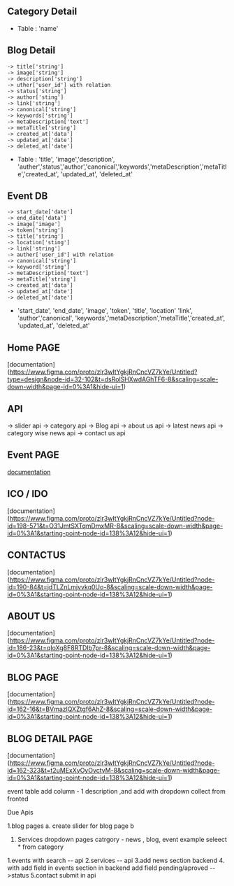 ## Category Detail
 - Table : 'name'

## Blog Detail

    -> title['string']
    -> image['string']
    -> description['string']
    -> uther['user_id'] with relation
    -> status['string']
    -> author['sting']
    -> link['string']
    -> canonical['string']
    -> keywords['string']
    -> metaDescription['text']
    -> metaTitle['string']
    -> created_at['data']
    -> updated_at['date']
    -> deleted_at['date']

 - Table : 'title', 'image','description', 'auther','status','author','canonical','keywords','metaDescription','metaTitle','created_at', 'updated_at', 'deleted_at'

 ## Event DB
    -> start_date['date']
    -> end_date['data']
    -> image['image']
    -> token['string']
    -> title['string']
    -> location['sting']
    -> link['string']
    -> auther['user_id'] with relation
    -> canonical['string']
    -> keyword['string']
    -> metaDescription['text']
    -> metaTitle['string']
    -> created_at['data']
    -> updated_at['date']
    -> deleted_at['date']

  - 'start_date', 'end_date', 'image', 'token', 'title', 'location' 'link', 'author','canonical', 'keywords','metaDescription','metaTitle','created_at', 'updated_at', 'deleted_at'

## Home PAGE


[documentation] (https://www.figma.com/proto/zlr3wItYgkjRnCncVZ7kYe/Untitled?type=design&node-id=32-102&t=dsRolSHXwdAGhTF6-8&scaling=scale-down-width&page-id=0%3A1&hide-ui=1)

## API
  -> slider api
  -> category api
  -> Blog api
  -> about us api
  -> latest news api 
  -> category wise news api
  -> contact us api 


## Event PAGE

[documentation](https://www.figma.com/proto/zlr3wItYgkjRnCncVZ7kYe/Untitled?node-id=257-259&t=LfOGjcjWIORLFLzC-8&scaling=scale-down-width&page-id=0%3A1&starting-point-node-id=138%3A12&hide-ui=1)


## ICO / IDO
[documentation] (https://www.figma.com/proto/zlr3wItYgkjRnCncVZ7kYe/Untitled?node-id=198-571&t=O31JmtSXTqmDmxMR-8&scaling=scale-down-width&page-id=0%3A1&starting-point-node-id=138%3A12&hide-ui=1)

## CONTACTUS
[documentation] (https://www.figma.com/proto/zlr3wItYgkjRnCncVZ7kYe/Untitled?node-id=190-84&t=jdTLZnLmjvvkq0Uo-8&scaling=scale-down-width&page-id=0%3A1&starting-point-node-id=138%3A12&hide-ui=1)


## ABOUT US
[documentation] (https://www.figma.com/proto/zlr3wItYgkjRnCncVZ7kYe/Untitled?node-id=186-23&t=qIoXg8F8RTDIb7pr-8&scaling=scale-down-width&page-id=0%3A1&starting-point-node-id=138%3A12&hide-ui=1)

## BLOG PAGE

[documentation] (https://www.figma.com/proto/zlr3wItYgkjRnCncVZ7kYe/Untitled?node-id=162-16&t=BVmazlQXZtgf6AhZ-8&scaling=scale-down-width&page-id=0%3A1&starting-point-node-id=138%3A12&hide-ui=1)

## BLOG DETAIL PAGE
[documentation] (https://www.figma.com/proto/zlr3wItYgkjRnCncVZ7kYe/Untitled?node-id=162-323&t=t2uMExXyOyOvctyM-8&scaling=scale-down-width&page-id=0%3A1&starting-point-node-id=138%3A12&hide-ui=1)




event table add column - 1 description ,and add with dropdown collect from fronted

Due Apis 

1.blog pages
a. create slider for blog page
b

1. Services dropdown pages  catrgory - news , blog, event  example seleect * from category 





1.events with search  -- api 
2.services  -- api
3.add news section backend
4. with add field in events section in backend add field pending/aproved -- >status
5.contact submit in api 



